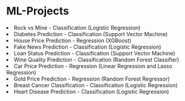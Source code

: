 # ML-Projects
<li> Rock vs Mine - Classification (Logistic Regression)</li>
<li> Diabetes Prediction - Classification (Support Vector Machine)</li>
<li>House Price Prediction - Regression (XGBoost)</li>
<li>Fake News Prediction - Classification (Logistic Regression)</li>
<li>Loan Status Prediction - Classification (Support Vector Machine)</li>
<li>Wine Quality Prediction - Classification (Random Forest Classifier) </li>
<li>Car Price Prediction - Regression (Linear Regression and Lasso Regression)</li>
<li>Gold Price Prediction - Regression (Random Forest Regressor)</li>
<li> Breast Cancer Classification - Classification (Logistic Regression)</li>
<li> Heart Disease Prediction - Classification (Logistic Regression)</li>
